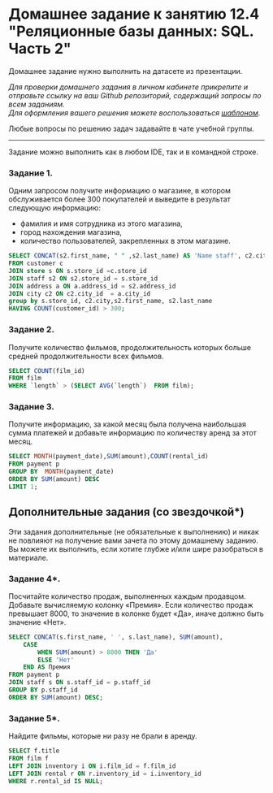 # Домашнее задание к занятию 12.4 "Реляционные базы данных: SQL. Часть 2"

Домашнее задание нужно выполнить на датасете из презентации.

*Для проверки домашнего задания в личном кабинете прикрепите и отправьте ссылку на ваш Github репозиторий, содержащий запросы по всем заданиям.  
Для оформления вашего решения можете воспользоваться [шаблоном](https://github.com/netology-code/sys-pattern-homework)*.

Любые вопросы по решению задач задавайте в чате учебной группы.

---

Задание можно выполнить как в любом IDE, так и в командной строке.

### Задание 1.

Одним запросом получите информацию о магазине, в котором обслуживается более 300 покупателей и выведите в результат следующую информацию: 
- фамилия и имя сотрудника из этого магазина,
- город нахождения магазина,
- количество пользователей, закрепленных в этом магазине.
```sql
SELECT CONCAT(s2.first_name, " " ,s2.last_name) AS 'Name staff', c2.city AS City, COUNT(customer_id) AS 'Total customer'
FROM customer c
JOIN store s ON s.store_id =c.store_id
JOIN staff s2 ON s2.store_id = s.store_id 
JOIN address a ON a.address_id = s2.address_id
JOIN city c2 ON c2.city_id  = a.city_id
group by s.store_id, c2.city,s2.first_name, s2.last_name
HAVING COUNT(customer_id) > 300;
```
### Задание 2.

Получите количество фильмов, продолжительность которых больше средней продолжительности всех фильмов.
```sql
SELECT COUNT(film_id) 
FROM film
WHERE `length` > (SELECT AVG(`length`)  FROM film);
```

### Задание 3.

Получите информацию, за какой месяц была получена наибольшая сумма платежей и добавьте информацию по количеству аренд за этот месяц.

```sql
SELECT MONTH(payment_date),SUM(amount),COUNT(rental_id)  
FROM payment p 
GROUP BY  MONTH(payment_date)
ORDER BY SUM(amount) DESC
LIMIT 1;
```

## Дополнительные задания (со звездочкой*)
Эти задания дополнительные (не обязательные к выполнению) и никак не повлияют на получение вами зачета по этому домашнему заданию. Вы можете их выполнить, если хотите глубже и/или шире разобраться в материале.

### Задание 4*.

Посчитайте количество продаж, выполненных каждым продавцом. Добавьте вычисляемую колонку «Премия». Если количество продаж превышает 8000, то значение в колонке будет «Да», 
иначе должно быть значение «Нет».

```sql
SELECT CONCAT(s.first_name, ' ', s.last_name), SUM(amount),
	CASE
		WHEN SUM(amount) > 8000 THEN 'Да'
		ELSE 'Нет'
	END AS Премия
FROM payment p
JOIN staff s ON s.staff_id = p.staff_id 
GROUP BY p.staff_id 
ORDER BY SUM(amount) DESC;
```

### Задание 5*.

Найдите фильмы, которые ни разу не брали в аренду.

```sql
SELECT f.title
FROM film f
LEFT JOIN inventory i ON i.film_id = f.film_id
LEFT JOIN rental r ON r.inventory_id = i.inventory_id
WHERE r.rental_id IS NULL; 
```
